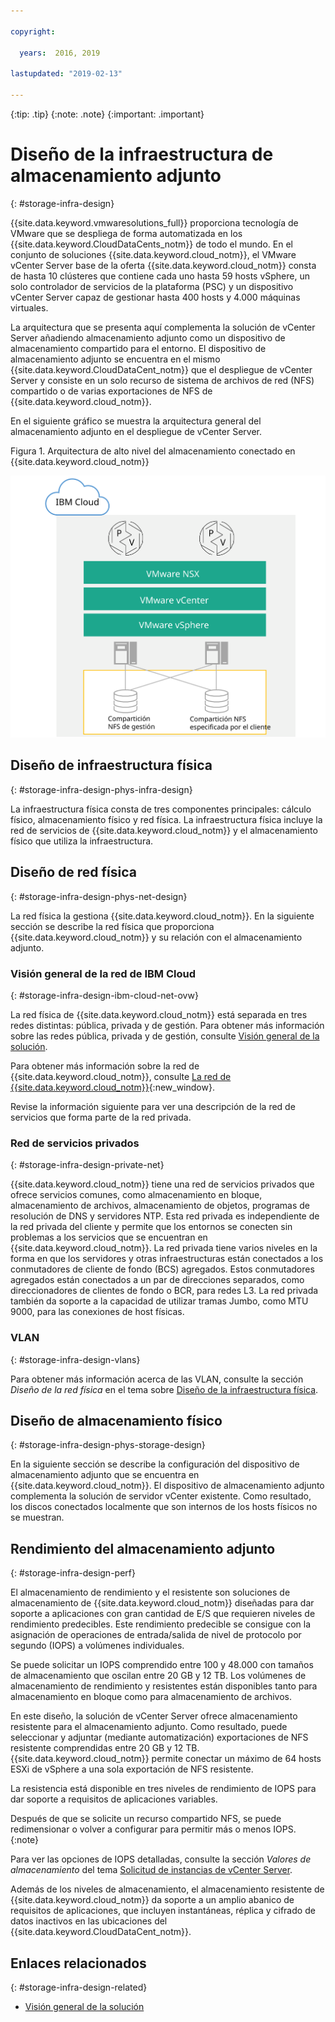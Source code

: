 ```yaml
---

copyright:

  years:  2016, 2019

lastupdated: "2019-02-13"

---
```


{:tip: .tip}
{:note: .note}
{:important: .important}

# Diseño de la infraestructura de almacenamiento adjunto
{: #storage-infra-design}

{{site.data.keyword.vmwaresolutions_full}} proporciona tecnología de VMware que se despliega de forma automatizada en los {{site.data.keyword.CloudDataCents_notm}} de todo el mundo. En el conjunto de soluciones {{site.data.keyword.cloud_notm}}, el VMware vCenter Server base de la oferta {{site.data.keyword.cloud_notm}} consta de hasta 10 clústeres que contiene cada uno hasta 59 hosts vSphere, un solo controlador de servicios de la plataforma (PSC) y un dispositivo vCenter Server capaz de gestionar hasta 400 hosts y 4.000 máquinas virtuales.

La arquitectura que se presenta aquí complementa la solución de vCenter Server añadiendo almacenamiento adjunto como un dispositivo de almacenamiento compartido para el entorno. El dispositivo de almacenamiento adjunto se encuentra en el mismo {{site.data.keyword.CloudDataCent_notm}} que el despliegue de vCenter Server y consiste en un solo recurso de sistema de archivos de red (NFS) compartido o de varias exportaciones de NFS de {{site.data.keyword.cloud_notm}}.

En el siguiente gráfico se muestra la arquitectura general del almacenamiento adjunto en el despliegue de vCenter Server.

Figura 1. Arquitectura de alto nivel del almacenamiento conectado en {{site.data.keyword.cloud_notm}}

![Arquitectura de almacenamiento conectado](../solution/physical_nfs.svg "Arquitectura de alto nivel de almacenamiento conectado en IBM Cloud")

## Diseño de infraestructura física
{: #storage-infra-design-phys-infra-design}

La infraestructura física consta de tres componentes principales: cálculo físico, almacenamiento físico y red física. La infraestructura física incluye la red de servicios de {{site.data.keyword.cloud_notm}} y el almacenamiento físico que utiliza la infraestructura.

## Diseño de red física
{: #storage-infra-design-phys-net-design}

La red física la gestiona {{site.data.keyword.cloud_notm}}. En la siguiente sección se describe la red física que proporciona {{site.data.keyword.cloud_notm}} y su relación con el almacenamiento adjunto.

### Visión general de la red de IBM Cloud
{: #storage-infra-design-ibm-cloud-net-ovw}

La red física de {{site.data.keyword.cloud_notm}} está separada en tres redes distintas: pública, privada y de gestión. Para obtener más información sobre las redes pública, privada y de gestión, consulte [Visión general de la solución](/docs/services/vmwaresolutions/archiref/solution?topic=vmware-solutions-solution_overview).

Para obtener más información sobre la red de {{site.data.keyword.cloud_notm}}, consulte [La red de {{site.data.keyword.cloud_notm}}](https://www.ibm.com/cloud-computing/bluemix/our-network){:new_window}.

Revise la información siguiente para ver una descripción de la red de servicios que forma parte de la red privada.

### Red de servicios privados
{: #storage-infra-design-private-net}

{{site.data.keyword.cloud_notm}} tiene una red de servicios privados que ofrece servicios comunes, como almacenamiento en bloque, almacenamiento de archivos, almacenamiento de objetos, programas de resolución de DNS y servidores NTP. Esta red privada es independiente de la red privada del cliente y permite que los entornos se conecten sin problemas a los servicios que se encuentran en {{site.data.keyword.cloud_notm}}. La red privada tiene varios niveles en la forma en que los servidores y otras infraestructuras están conectados a los conmutadores de cliente de fondo (BCS) agregados. Estos conmutadores agregados están conectados a un par de direcciones separados, como direccionadores de clientes de fondo o BCR, para redes L3. La red privada también da soporte a la capacidad de utilizar tramas Jumbo, como MTU 9000, para las conexiones de host físicas.

### VLAN
{: #storage-infra-design-vlans}

Para obtener más información acerca de las VLAN, consulte la sección _Diseño de la red física_ en el tema sobre [Diseño de la infraestructura física](/docs/services/vmwaresolutions/archiref/solution?topic=vmware-solutions-design_physicalinfrastructure).

## Diseño de almacenamiento físico
{: #storage-infra-design-phys-storage-design}

En la siguiente sección se describe la configuración del dispositivo de almacenamiento adjunto que se encuentra en {{site.data.keyword.cloud_notm}}. El dispositivo de almacenamiento adjunto complementa la solución de servidor vCenter existente. Como resultado, los discos conectados localmente que son internos de los hosts físicos no se muestran.

## Rendimiento del almacenamiento adjunto
{: #storage-infra-design-perf}

El almacenamiento de rendimiento y el resistente son soluciones de almacenamiento de {{site.data.keyword.cloud_notm}} diseñadas para dar soporte a aplicaciones con gran cantidad de E/S que requieren niveles de rendimiento predecibles. Este rendimiento predecible se consigue con la asignación de operaciones de entrada/salida de nivel de protocolo por segundo (IOPS) a volúmenes individuales.

Se puede solicitar un IOPS comprendido entre 100 y 48.000 con tamaños de almacenamiento que oscilan entre 20 GB y 12 TB. Los volúmenes de almacenamiento de rendimiento y resistentes están disponibles tanto para almacenamiento en bloque como para almacenamiento de archivos.

En este diseño, la solución de vCenter Server ofrece almacenamiento resistente para el almacenamiento adjunto. Como resultado, puede seleccionar y adjuntar (mediante automatización) exportaciones de NFS resistente comprendidas entre 20 GB y 12 TB. {{site.data.keyword.cloud_notm}} permite conectar un máximo de 64 hosts ESXi de vSphere a una sola exportación de NFS resistente.

La resistencia está disponible en tres niveles de rendimiento de IOPS para dar soporte a requisitos de aplicaciones variables.

Después de que se solicite un recurso compartido NFS, se puede redimensionar o volver a configurar para permitir más o menos IOPS.
{:note}

Para ver las opciones de IOPS detalladas, consulte la sección _Valores de almacenamiento_ del tema [Solicitud de instancias de vCenter Server](/docs/services/vmwaresolutions/vcenter?topic=vmware-solutions-vc_orderinginstance).

Además de los niveles de almacenamiento, el almacenamiento resistente de {{site.data.keyword.cloud_notm}} da soporte a un amplio abanico de requisitos de aplicaciones, que incluyen instantáneas, réplica y cifrado de datos inactivos en las ubicaciones del {{site.data.keyword.CloudDataCent_notm}}.

## Enlaces relacionados
{: #storage-infra-design-related}

* [Visión general de la solución](/docs/services/vmwaresolutions/archiref/solution?topic=vmware-solutions-solution_overview)
